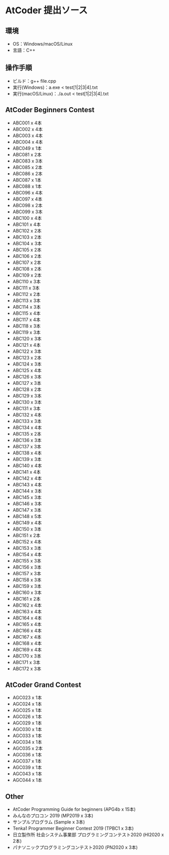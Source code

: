 # AtCoder 提出ソース

## 環境

- OS：Windows/macOS/Linux
- 言語：C++

## 操作手順

- ビルド：g++ file.cpp
- 実行(Windows)：a.exe < test[1|2|3|4].txt
- 実行(macOS/Linux)：./a.out < test[1|2|3|4].txt

## AtCoder Beginners Contest

- ABC001 x 4本
- ABC002 x 4本
- ABC003 x 4本
- ABC004 x 4本
- ABC049 x 1本
- ABC081 x 2本
- ABC083 x 3本
- ABC085 x 2本
- ABC086 x 2本
- ABC087 x 1本
- ABC088 x 1本
- ABC096 x 4本
- ABC097 x 4本
- ABC098 x 2本
- ABC099 x 3本
- ABC100 x 4本
- ABC101 x 4本
- ABC102 x 2本
- ABC103 x 2本
- ABC104 x 3本
- ABC105 x 2本
- ABC106 x 2本
- ABC107 x 2本
- ABC108 x 2本
- ABC109 x 2本
- ABC110 x 3本
- ABC111 x 3本
- ABC112 x 2本
- ABC113 x 3本
- ABC114 x 3本
- ABC115 x 4本
- ABC117 x 4本
- ABC118 x 3本
- ABC119 x 3本
- ABC120 x 3本
- ABC121 x 4本
- ABC122 x 3本
- ABC123 x 2本
- ABC124 x 3本
- ABC125 x 4本
- ABC126 x 3本
- ABC127 x 3本
- ABC128 x 2本
- ABC129 x 3本
- ABC130 x 3本
- ABC131 x 3本
- ABC132 x 4本
- ABC133 x 3本
- ABC134 x 4本
- ABC135 x 2本
- ABC136 x 3本
- ABC137 x 3本
- ABC138 x 4本
- ABC139 x 3本
- ABC140 x 4本
- ABC141 x 4本
- ABC142 x 4本
- ABC143 x 4本
- ABC144 x 3本
- ABC145 x 3本
- ABC146 x 3本
- ABC147 x 3本
- ABC148 x 5本
- ABC149 x 4本
- ABC150 x 3本
- ABC151 x 2本
- ABC152 x 4本
- ABC153 x 3本
- ABC154 x 4本
- ABC155 x 3本
- ABC156 x 3本
- ABC157 x 3本
- ABC158 x 3本
- ABC159 x 3本
- ABC160 x 3本
- ABC161 x 2本
- ABC162 x 4本
- ABC163 x 4本
- ABC164 x 4本
- ABC165 x 4本
- ABC166 x 4本
- ABC167 x 4本
- ABC168 x 4本
- ABC169 x 4本
- ABC170 x 3本
- ABC171 x 3本
- ABC172 x 3本

## AtCoder Grand Contest

- AGC023 x 1本
- AGC024 x 1本
- AGC025 x 1本
- AGC026 x 1本
- AGC029 x 1本
- AGC030 x 1本
- AGC033 x 1本
- AGC034 x 1本
- AGC035 x 2本
- AGC036 x 1本
- AGC037 x 1本
- AGC039 x 1本
- AGC043 x 1本
- AGC044 x 1本

## Other

- AtCoder Programming Guide for beginners (APG4b x 15本)
- みんなのプロコン 2019 (MP2019 x 3本)
- サンプルプログラム (Sample x 3本)
- Tenka1 Programmer Beginner Contest 2019 (TPBC1 x 3本)
- 日立製作所 社会システム事業部 プログラミングコンテスト2020 (HI2020 x 2本)
- パナソニックプログラミングコンテスト2020 (PN2020 x 3本)
